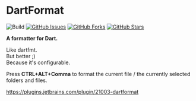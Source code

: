 # DartFormat

![Build](https://github.com/eggnstone/DartFormatJetbrainsPlugin/actions/workflows/dart.yaml/badge.svg)
[![GitHub Issues](https://img.shields.io/github/issues/eggnstone/DartFormatJetbrainsPlugin.svg)](https://github.com/eggnstone/DartFormatJetbrainsPlugin/issues)
[![GitHub Forks](https://img.shields.io/github/forks/eggnstone/DartFormatJetbrainsPlugin.svg)](https://github.com/eggnstone/DartFormatJetbrainsPlugin/network)
[![GitHub Stars](https://img.shields.io/github/stars/eggnstone/DartFormatJetbrainsPlugin.svg)](https://github.com/eggnstone/DartFormatJetbrainsPlugin/stargazers)

**A formatter for Dart.**  

Like dartfmt.  
But better ;)  
Because it's configurable.

Press <b>CTRL+ALT+Comma</b> to format the current file / the currently selected folders and files.

https://plugins.jetbrains.com/plugin/21003-dartformat
